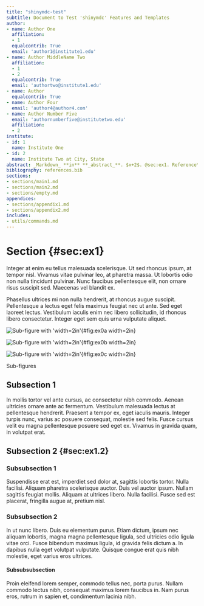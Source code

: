 ```yaml
---
title: "shinymdc-test"
subtitle: Document to Test 'shinymdc' Features and Templates
author:
- name: Author One
  affiliation:
  - 1
  equalcontrib: True
  email: 'author1@institute1.edu'
- name: Author MiddleName Two
  affiliation:
  - 1
  - 2
  equalcontrib: True
  email: 'authortwo@institute1.edu'
- name: Author
  equalcontrib: True
- name: Author Four
  email: 'author4@author4.com'
- name: Author Number Five
  email: 'authornumberfive@institutetwo.edu'
  affiliation:
  - 2
institute:
- id: 1
  name: Institute One
- id: 2
  name: Institute Two at City, State
abstract: _Markdown_ **in** **_abstract_**. $x+2$. @sec:ex1. Reference\ [@texbook].
bibliography: references.bib
sections:
- sections/main1.md
- sections/main2.md
- sections/empty.md
appendices:
- sections/appendix1.md
- sections/appendix2.md
includes:
- utils/commands.md
---
```



# Section {#sec:ex1}

Integer at enim eu tellus malesuada scelerisque. Ut sed rhoncus ipsum, at tempor
nisl. Vivamus vitae pulvinar leo, at pharetra massa. Ut lobortis odio non nulla
tincidunt pulvinar. Nunc faucibus pellentesque elit, non ornare risus suscipit
sed. Maecenas vel blandit ex.

Phasellus ultrices mi non nulla hendrerit, at rhoncus augue suscipit. Pellentesque
a lectus eget felis maximus feugiat nec ut ante. Sed eget laoreet lectus. Vestibulum
iaculis enim nec libero sollicitudin, id rhoncus libero consectetur. Integer eget
sem quis urna vulputate aliquet.

<div id="fig:ex0">

![Sub-figure with 'width=2in'](figures/gaussian2d){#fig:ex0a width=2in}

![Sub-figure with 'width=2in'](figures/lines.png){#fig:ex0b width=2in}

![Sub-figure with 'width=2in'](figures/anscombe){#fig:ex0c width=2in}

Sub-figures
</div>

## Subsection 1

In mollis tortor vel ante cursus, ac consectetur nibh commodo. Aenean ultricies
ornare ante ac fermentum. Vestibulum malesuada lectus at pellentesque hendrerit.
Praesent a tempor ex, eget iaculis mauris. Integer turpis nunc, varius ac
posuere consequat, molestie sed felis. Fusce cursus velit eu magna pellentesque
posuere sed eget ex. Vivamus in gravida quam, in volutpat erat.

## Subsection 2 {#sec:ex1.2}

### Subsubsection 1

Suspendisse erat est, imperdiet sed dolor at, sagittis lobortis tortor. Nulla
facilisi. Aliquam pharetra scelerisque auctor. Duis vel auctor ipsum. Nullam
sagittis feugiat mollis. Aliquam at ultrices libero. Nulla facilisi. Fusce sed
est placerat, fringilla augue at, pretium nisl.

### Subsubsection 2

In ut nunc libero. Duis eu elementum purus. Etiam dictum, ipsum nec aliquam
lobortis, magna magna pellentesque ligula, sed ultricies odio ligula vitae orci.
Fusce bibendum maximus ligula, id gravida felis dictum a. In dapibus nulla eget
volutpat vulputate. Quisque congue erat quis nibh molestie, eget varius eros
ultrices.

#### Subsubsubsection

Proin eleifend lorem semper, commodo tellus nec, porta purus. Nullam commodo
lectus nibh, consequat maximus lorem faucibus in. Nam purus eros, rutrum in
sapien et, condimentum lacinia nibh.
